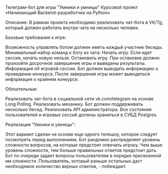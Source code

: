 Телеграм-бот для игры "Умники и умницы"
Курсовой проект «Начинающий Backend-разработчик на Python»

Описание:
    В рамках проекта  необходимо реализовать чат-бота в VK/Tg, который должен работать внутри чата на несколько человек.

Базовые требования к игре:

Возможность управлять ботом должен иметь каждый участник беседы. Минимальный набор команд к боту из чата:
Начать игру. Если идет сессия, начать новую нельзя.
Остановить игру. При остановке должно произойти досрочное завершение игры и выведены результаты.
Информация об игровой сессии. Бот должен выводить информацию о проведении конкурса. После завершения игры может выводиться информация о крайнем конкурсе.

Обязательные:

Реализовать чат-бота в социальной сети vk.com/telegram на основе Long Polling.
Реализовать механику. Бот должен поддерживать несколько бесед.
Реализовать API администратора.
Все состояния пользователей и игровых сессий должны храниться в СУБД Postgres.
 
 
Реализация "Умники и умницы":

Этот вариант сделан на основе еще одного телешоу, которое следует посмотреть перед выполнением.
Бот рандомно распределяет уровень сложности вопросов, на которые предстоит отвечать игроку.
Чем выше уровень сложности, тем больше правильных ответов предстоит дать.
Бот по очереди задает вопросы пользователям в порядке присвоенной им сложности.
Пользователь, который раньше остальных даст необходимое количество верных ответов, - побеждает. 
